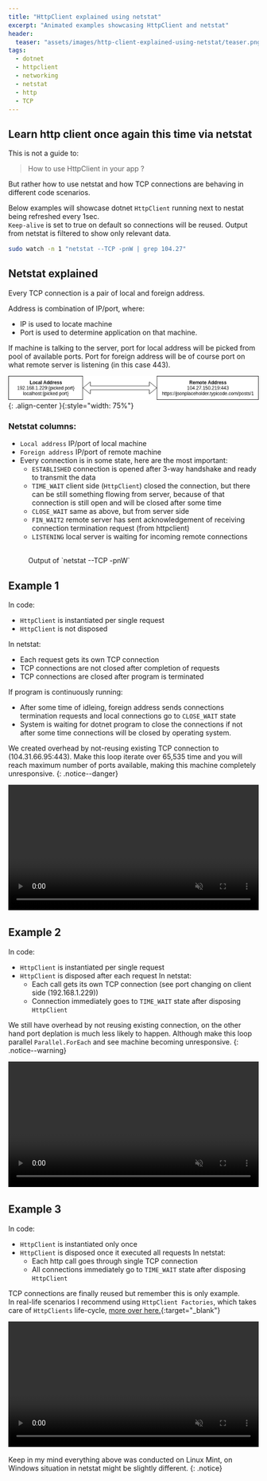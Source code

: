 ```yaml
---
title: "HttpClient explained using netstat"
excerpt: "Animated examples showcasing HttpClient and netstat"
header:
  teaser: "assets/images/http-client-explained-using-netstat/teaser.png"
tags:
  - dotnet
  - httpclient
  - networking
  - netstat
  - http
  - TCP
---
```


## Learn http client once again this time via netstat

This is not a guide to:

> How to use HttpClient in your app ?

But rather how to use netstat and how TCP connections are behaving in different code scenarios.

Below examples will showcase dotnet `HttpClient` running next to nestat being refreshed every 1sec.  
`Keep-alive` is set to true on default so connections will be reused. Output from netstat is filtered to show only relevant data.

```bash
sudo watch -n 1 "netstat --TCP -pnW | grep 104.27"
```

## Netstat explained

Every TCP connection is a pair of local and foreign address.

Address is combination of IP/port, where:

- IP is used to locate machine
- Port is used to determine application on that machine.

If machine is talking to the server, port for local address will be picked from pool of available ports. Port for foreign address will be of course port on what remote server is listening (in this case 443).

![image-center](/assets/images/http-client-explained-using-netstat/tcp-conn.png){: .align-center }{:style="width: 75%"}

### Netstat columns:

- `Local address` IP/port of local machine
- `Foreign address` IP/port of remote machine
- Every connection is in some state, here are the most important:
  - `ESTABLISHED` connection is opened after 3-way handshake and ready to transmit the data
  - `TIME_WAIT` client side (`HttpClient`) closed the connection, but there can be still something flowing from server, because of that connection is still open and will be closed after some time
  - `CLOSE_WAIT` same as above, but from server side
  - `FIN_WAIT2` remote server has sent acknowledgement of receiving connection termination request (from httpclient)
  - `LISTENING` local server is waiting for incoming remote connections

<figure class="align-center">
  <img src="{{ site.url }}{{ site.baseurl }}/assets/images/http-client-explained-using-netstat/ns.png" alt="">
  <figcaption>Output of `netstat --TCP -pnW`</figcaption>
</figure>

## Example 1

In code:

- `HttpClient` is instantiated per single request
- `HttpClient` is not disposed

In netstat:

- Each request gets its own TCP connection
- TCP connections are not closed after completion of requests
- TCP connections are closed after program is terminated

If program is continuously running:

- After some time of idleing, foreign address sends connections termination requests and local connections go to `CLOSE_WAIT` state
- System is waiting for dotnet program to close the connections if not after some time connections will be closed by operating system.

We created overhead by not-reusing existing TCP connection to (104.31.66.95:443).
Make this loop iterate over 65,535 time and you will reach maximum number of ports available, making this machine completely unresponsive.
{: .notice--danger}

<video controls autoplay loop muted width="100%">
  <source src="/assets/images/http-client-explained-using-netstat/example_1.mp4" type="video/mp4">
</video>

## Example 2

In code:

- `HttpClient` is instantiated per single request
- `HttpClient` is disposed after each request
  In netstat:
  - Each call gets its own TCP connection (see port changing on client side (192.168.1.229))
  - Connection immediately goes to `TIME_WAIT` state after disposing `HttpClient`

We still have overhead by not reusing existing connection, on the other hand port deplation is much less likely to happen. Although make this loop parallel `Parallel.ForEach` and see machine becoming unresponsive.
{: .notice--warning}

<video controls autoplay loop muted width="100%">
  <source src="/assets/images/http-client-explained-using-netstat/example_2.mp4" type="video/mp4">
</video>

## Example 3

In code:

- `HttpClient` is instantiated only once
- `HttpClient` is disposed once it executed all requests
  In netstat:
  - Each http call goes through single TCP connection
  - All connections immediately go to `TIME_WAIT` state after disposing `HttpClient`

TCP connections are finally reused but remember this is only example.  
In real-life scenarios I recommend using `HttpClient Factories`, which takes care of `HttpClients` life-cycle, [more over here.](https://dotnetcoretutorials.com/2018/05/03/httpclient-factories-in-net-core-2-1/){:target="_blank"}

<video controls autoplay loop muted width="100%">
  <source src="/assets/images/http-client-explained-using-netstat/example_3.mp4" type="video/mp4">
</video>

Keep in my mind everything above was conducted on Linux Mint, on Windows situation in netstat might be slightly different.
{: .notice}
